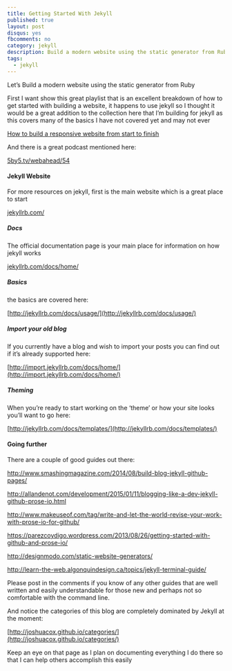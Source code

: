 ```yaml
---
title: Getting Started With Jekyll
published: true
layout: post
disqus: yes
fbcomments: no
category: jekyll
description: Build a modern website using the static generator from Ruby
tags: 
  - jekyll
---
```


Let’s Build a modern website using the static generator from Ruby

First I want show this great playlist that is an excellent breakdown of how to get started with building a website, it happens to use jekyll so I thought it would be a great addition to the collection here that I’m building for jekyll as this covers many of the basics I have not covered yet and may not ever

[How to build a responsive website from start to finish](https://www.youtube.com/playlist?list=PLqGj3iMvMa4KQZUkRjfwMmTq_f1fbxerI)

And there is a great podcast mentioned here:

[5by5.tv/webahead/54](http://5by5.tv/webahead/54)

#### Jekyll Website

For more resources on jekyll, first is the main website which is a great place to start

[jekyllrb.com/](http://jekyllrb.com/)

##### Docs

The official documentation page is your main place for information on how jekyll works

[jekyllrb.com/docs/home/](http://jekyllrb.com/docs/home/)

##### Basics

the basics are covered here:

[http://jekyllrb.com/docs/usage/](http://jekyllrb.com/docs/usage/)

##### Import your old blog

If you currently have a blog and wish to import your posts you can find out if it’s already supported here:

[http://import.jekyllrb.com/docs/home/](http://import.jekyllrb.com/docs/home/)

##### Theming

When you’re ready to start working on the ‘theme’ or how your site looks you’ll want to go here:

[http://jekyllrb.com/docs/templates/](http://jekyllrb.com/docs/templates/)

#### Going further

There are a couple of good guides out there:

<http://www.smashingmagazine.com/2014/08/build-blog-jekyll-github-pages/>

<http://allandenot.com/development/2015/01/11/blogging-like-a-dev-jekyll-github-prose-io.html>

<http://www.makeuseof.com/tag/write-and-let-the-world-revise-your-work-with-prose-io-for-github/>

<https://parezcoydigo.wordpress.com/2013/08/26/getting-started-with-github-and-prose-io/>

<http://designmodo.com/static-website-generators/>

<http://learn-the-web.algonquindesign.ca/topics/jekyll-terminal-guide/>

Please post in the comments if you know of any other guides that are well written and easily understandable for those new and perhaps not so comfortable with the command line.

And notice the categories of this blog are completely dominated by Jekyll at the moment:

[http://joshuacox.github.io/categories/](http://joshuacox.github.io/categories/)

Keep an eye on that page as I plan on documenting everything I do there so that I can help others accomplish this easily
